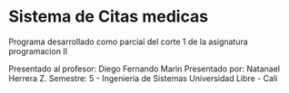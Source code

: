 # Sistema de Citas medicas
Programa desarrollado como parcial del corte 1 de la asignatura programacion II

Presentado al profesor: Diego Fernando Marin
Presentado por: Natanael Herrera Z.
Semestre: 5 - Ingenieria de Sistemas
Universidad Libre - Cali


